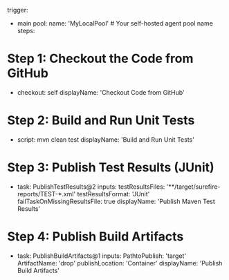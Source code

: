 trigger:
 - main
pool:
 name: 'MyLocalPool' # Your self-hosted agent pool name
steps:
 # Step 1: Checkout the Code from GitHub
 - checkout: self
 displayName: 'Checkout Code from GitHub'
 # Step 2: Build and Run Unit Tests
 - script: mvn clean test
 displayName: 'Build and Run Unit Tests'
 # Step 3: Publish Test Results (JUnit)
 - task: PublishTestResults@2
 inputs:
 testResultsFiles: '**/target/surefire-reports/TEST-*.xml'
 testResultsFormat: 'JUnit'
 failTaskOnMissingResultsFile: true
 displayName: 'Publish Maven Test Results'
 # Step 4: Publish Build Artifacts
 - task: PublishBuildArtifacts@1
 inputs:
 PathtoPublish: 'target'
 ArtifactName: 'drop'
 publishLocation: 'Container'
 displayName: 'Publish Build Artifacts'
